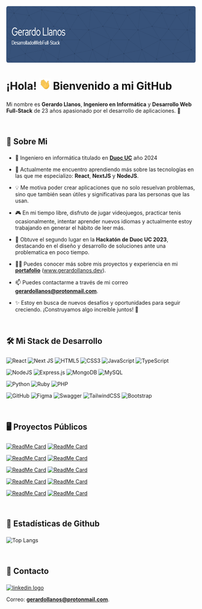 <img src="https://github.com/gerardoLlanosCortes/gerardoLlanosCortes/blob/main/github-header-image.png?raw=true" width="100%" height="150px" />

<br/>


<h1 align="left">¡Hola! <img src="https://github.com/gerardoLlanosCortes/gerardoLlanosCortes/blob/48a65bd13de7a7765c5da59fd9b007f1f23e0cd5/wave.gif" width="30px" height="30px" /> Bienvenido a mi GitHub</h1>

###

<p align="left">Mi nombre es <b>Gerardo Llanos</b>, <b>Ingeniero en Informática</b> y <b>Desarrollo Web Full-Stack</b> de 23 años apasionado por el desarrollo de aplicaciones. 🚀
</p>  

<br/>

###

<h2 align="left">👤 Sobre Mi</h2>

###

<p align="left">  

- 🏦 Ingeniero en informática titulado en [**Duoc UC**](https://www.duoc.cl/) año 2024 

- 🌱 Actualmente me encuentro aprendiendo más sobre las tecnologías en las que me especializo: **React**, **NextJS** y **NodeJS**.

- 💡 Me motiva poder crear aplicaciones que no solo resuelvan problemas, sino que también sean útiles y significativas para las personas que las usan.

- 🎮 En mi tiempo libre, disfruto de jugar videojuegos, practicar tenis ocasionalmente, intentar aprender nuevos idiomas y actualmente estoy trabajando en generar el hábito de leer más.

- 🥈 Obtuve el segundo lugar en la **Hackatón de Duoc UC 2023**, destacando en el diseño y desarrollo de soluciones ante una problematica en poco tiempo.

- 👨‍💻 Puedes conocer más sobre mis proyectos y experiencia en mi [**portafolio**](https://www.gerardollanos.dev) (www.gerardollanos.dev).

- 📫 Puedes contactarme a través de mi correo **gerardollanos@protonmail.com**.

- ✨ Estoy en busca de nuevos desafíos y oportunidades para seguir creciendo. ¡Construyamos algo increíble juntos! 🚀

</p>

<br/>

###

<h2 align="left">🛠️ Mi Stack de Desarrollo</h2>

###

<div align="left">



![React](https://img.shields.io/badge/react-%2320232a.svg?style=for-the-badge&logo=react&logoColor=%2361DAFB) 
![Next JS](https://img.shields.io/badge/Next-black?style=for-the-badge&logo=next.js&logoColor=white) 
![HTML5](https://img.shields.io/badge/html5-%23E34F26.svg?style=for-the-badge&logo=html5&logoColor=white) 
![CSS3](https://img.shields.io/badge/css3-%231572B6.svg?style=for-the-badge&logo=css3&logoColor=white) 
![JavaScript](https://img.shields.io/badge/javascript-%23323330.svg?style=for-the-badge&logo=javascript&logoColor=%23F7DF1E)  ![TypeScript](https://img.shields.io/badge/typescript-%23007ACC.svg?style=for-the-badge&logo=typescript&logoColor=white) 

![NodeJS](https://img.shields.io/badge/node.js-6DA55F?style=for-the-badge&logo=node.js&logoColor=white) 
![Express.js](https://img.shields.io/badge/express.js-%23404d59.svg?style=for-the-badge&logo=express&logoColor=%2361DAFB)
![MongoDB](https://img.shields.io/badge/MongoDB-%234ea94b.svg?style=for-the-badge&logo=mongodb&logoColor=white)
![MySQL](https://img.shields.io/badge/mysql-4479A1.svg?style=for-the-badge&logo=mysql&logoColor=white)

![Python](https://img.shields.io/badge/python-3670A0?style=for-the-badge&logo=python&logoColor=ffdd54) 
![Ruby](https://img.shields.io/badge/ruby-%23CC342D.svg?style=for-the-badge&logo=ruby&logoColor=white)
![PHP](https://img.shields.io/badge/php-%23777BB4.svg?style=for-the-badge&logo=php&logoColor=white)


![GitHub](https://img.shields.io/badge/github-%23121011.svg?style=for-the-badge&logo=github&logoColor=white) ![Figma](https://img.shields.io/badge/figma-%23F24E1E.svg?style=for-the-badge&logo=figma&logoColor=white)  ![Swagger](https://img.shields.io/badge/-Swagger-%23Clojure?style=for-the-badge&logo=swagger&logoColor=white) 
![TailwindCSS](https://img.shields.io/badge/tailwindcss-%2338B2AC.svg?style=for-the-badge&logo=tailwind-css&logoColor=white)
![Bootstrap](https://img.shields.io/badge/bootstrap-%238511FA.svg?style=for-the-badge&logo=bootstrap&logoColor=white)


</div>

<br/>

###

<h2 align="left">🖥️ Proyectos Públicos</h2>

###

<p align="left">  

[![ReadMe Card](https://github-readme-stats.vercel.app/api/pin/?username=gerardoLlanosCortes&repo=RichText-Blog-Test-w-React-Node)](https://github.com/gerardoLlanosCortes/RichText-Blog-Test-w-React-Node) [![ReadMe Card](https://github-readme-stats.vercel.app/api/pin/?username=gerardoLlanosCortes&repo=React-quill-Test-Completo-w-React-Nodejs)](https://github.com/gerardoLlanosCortes/React-quill-Test-Completo-w-React-Nodejs)

[![ReadMe Card](https://github-readme-stats.vercel.app/api/pin/?username=gerardoLlanosCortes&repo=React-Trello-Dnd)](https://github.com/gerardoLlanosCortes/React-Trello-Dnd) [![ReadMe Card](https://github-readme-stats.vercel.app/api/pin/?username=gerardoLlanosCortes&repo=React-Webpay-Test)](https://github.com/gerardoLlanosCortes/React-Webpay-Test)


[![ReadMe Card](https://github-readme-stats.vercel.app/api/pin/?username=gerardoLlanosCortes&repo=Blog-React-MySQL)](https://github.com/gerardoLlanosCortes/Blog-React-MySQL) [![ReadMe Card](https://github-readme-stats.vercel.app/api/pin/?username=gerardoLlanosCortes&repo=React-Node-Prueba-JWT-Simple)](https://github.com/gerardoLlanosCortes/React-Node-Prueba-JWT-Simple)

[![ReadMe Card](https://github-readme-stats.vercel.app/api/pin/?username=gerardoLlanosCortes&repo=NextJs-Ruby-on-Rails-Auth)](https://github.com/gerardoLlanosCortes/NextJs-Ruby-on-Rails-Auth) [![ReadMe Card](https://github-readme-stats.vercel.app/api/pin/?username=gerardoLlanosCortes&repo=Nextjs15-i18n)](https://github.com/gerardoLlanosCortes/Nextjs15-i18n)


[![ReadMe Card](https://github-readme-stats.vercel.app/api/pin/?username=gerardoLlanosCortes&repo=NextJs-Simple-Location-Tracker)](https://github.com/gerardoLlanosCortes/NextJs-Simple-Location-Tracker) [![ReadMe Card](https://github-readme-stats.vercel.app/api/pin/?username=gerardoLlanosCortes&repo=Awwward-website-clone)](https://github.com/gerardoLlanosCortes/Awwward-website-clone)


</p>

<br/>

###

<h2 align="left">📧 Estadísticas de Github</h2>

###

<div align="left"> 

![Top Langs](https://github-readme-stats.vercel.app/api/top-langs/?username=gerardoLlanosCortes&langs_count=5)

</div>

<br/>

###

<h2 align="left">📧 Contacto</h2>

###

<div align="left"> 

[<img src="https://cdn.jsdelivr.net/gh/devicons/devicon/icons/linkedin/linkedin-original.svg" height="40" alt="linkedin logo"  />](https://www.linkedin.com/in/gerardo-llanos-cortes/) 

Correo: **gerardollanos@protonmail.com**.
</div>